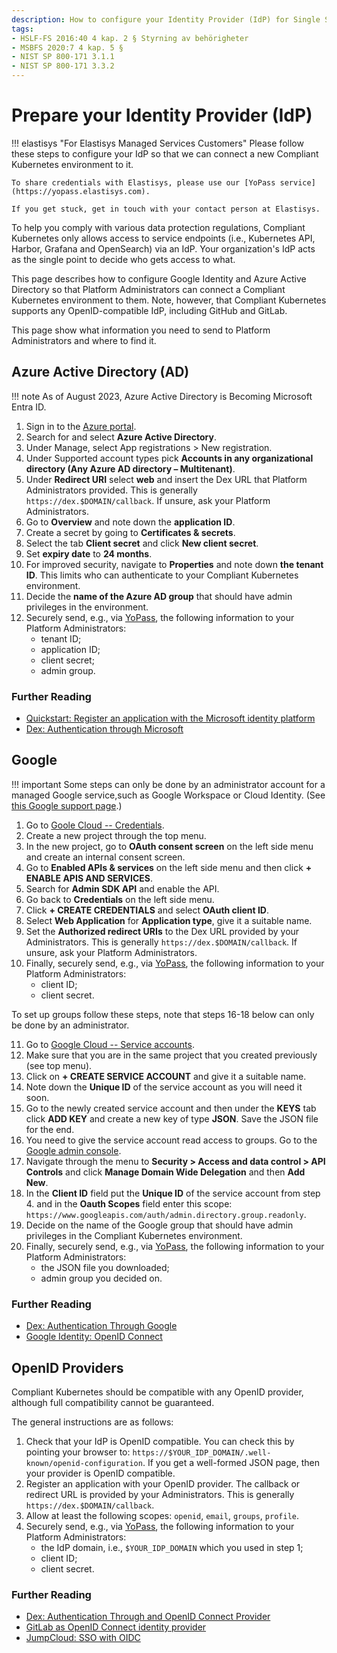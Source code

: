```yaml
---
description: How to configure your Identity Provider (IdP) for Single Sign-on (SSO) use in Compliant Kubernetes
tags:
- HSLF-FS 2016:40 4 kap. 2 § Styrning av behörigheter
- MSBFS 2020:7 4 kap. 5 §
- NIST SP 800-171 3.1.1
- NIST SP 800-171 3.3.2
---
```

# Prepare your Identity Provider (IdP)

!!! elastisys "For Elastisys Managed Services Customers"
    Please follow these steps to configure your IdP so that we can connect a new Compliant Kubernetes environment to it.

    To share credentials with Elastisys, please use our [YoPass service](https://yopass.elastisys.com).

    If you get stuck, get in touch with your contact person at Elastisys.

To help you comply with various data protection regulations, Compliant Kubernetes only allows access to service endpoints (i.e., Kubernetes API, Harbor, Grafana and OpenSearch) via an IdP.
Your organization's IdP acts as the single point to decide who gets access to what.

This page describes how to configure Google Identity and Azure Active Directory so that Platform Administrators can connect a Compliant Kubernetes environment to them.
Note, however, that Compliant Kubernetes supports any OpenID-compatible IdP, including GitHub and GitLab.

This page show what information you need to send to Platform Administrators and where to find it.

## Azure Active Directory (AD)

!!! note
    As of August 2023, Azure Active Directory is Becoming Microsoft Entra ID.

1. Sign in to the [Azure portal](https://learn.microsoft.com/en-us/azure/active-directory/develop/quickstart-register-app).
2. Search for and select **Azure Active Directory**.
3. Under Manage, select App registrations > New registration.
4. Under Supported account types pick **Accounts in any organizational directory (Any Azure AD directory – Multitenant)**.
5. Under **Redirect URI** select **web** and insert the Dex URL that Platform Administrators provided. This is generally `https://dex.$DOMAIN/callback`.
If unsure, ask your Platform Administrators.
5. Go to **Overview** and note down the **application ID**.
6. Create a secret by going to **Certificates & secrets**.
7. Select the tab **Client secret** and click **New client secret**.
8. Set **expiry date** to **24 months**.
9. For improved security, navigate to **Properties** and note down **the tenant ID**. This limits who can authenticate to your Compliant Kubernetes environment.
10. Decide the **name of the Azure AD group** that should have admin privileges in the environment.
11. Securely send, e.g., via [YoPass](https://yopass.elastisys.com), the following information to your Platform Administrators:
    - tenant ID;
    - application ID;
    - client secret;
    - admin group.

### Further Reading

- [Quickstart: Register an application with the Microsoft identity platform](https://learn.microsoft.com/en-us/azure/active-directory/develop/quickstart-register-app)
- [Dex: Authentication through Microsoft](https://dexidp.io/docs/connectors/microsoft/)

## Google

!!! important
    Some steps can only be done by an administrator account for a managed Google service,such as Google Workspace or Cloud Identity. (See [this Google support page](https://support.google.com/a/answer/6375836?hl=en-GB).)

1. Go to [Goole Cloud -- Credentials](https://console.cloud.google.com/apis/credentials).
2. Create a new project through the top menu.
3. In the new project, go to **OAuth consent screen** on the left side menu and create an internal consent screen.
4. Go to **Enabled APIs & services** on the left side menu and then click **+ ENABLE APIS AND SERVICES**.
5. Search for **Admin SDK API** and enable the API.
6. Go back to **Credentials** on the left side menu.
7. Click **+ CREATE CREDENTIALS** and select **OAuth client ID**.
8. Select **Web Application** for **Application type**, give it a suitable name.
9. Set the **Authorized redirect URIs** to the Dex URL provided by your Administrators.
This is generally `https://dex.$DOMAIN/callback`.
If unsure, ask your Platform Administrators.
10. Finally, securely send, e.g., via [YoPass](https://yopass.elastisys.com), the following information to your Platform Administrators:
    - client ID;
    - client secret.

To set up groups follow these steps, note that steps 16-18 below can only be done by an administrator.

<!-- The sane_lists Markdown extension will make sure the list starts from 11. -->

11. Go to [Google Cloud -- Service accounts](https://console.cloud.google.com/iam-admin/serviceaccounts?orgonly=true).
12. Make sure that you are in the same project that you created previously (see top menu).
13. Click on **+ CREATE SERVICE ACCOUNT** and give it a suitable name.
14. Note down the **Unique ID** of the service account as you will need it soon.
15. Go to the newly created service account and then under the **KEYS** tab click **ADD KEY** and create a new key of type **JSON**. Save the JSON file for the end.
16. You need to give the service account read access to groups. Go to the [Google admin console](https://admin.google.com).
17. Navigate through the menu to **Security > Access and data control > API Controls** and click **Manage Domain Wide Delegation** and then **Add New**.
18. In the **Client ID** field put the **Unique ID** of the service account from step 4. and in the **Oauth Scopes** field enter this scope: `https://www.googleapis.com/auth/admin.directory.group.readonly`.
19. Decide on the name of the Google group that should have admin privileges in the Compliant Kubernetes environment.
20. Finally, securely send, e.g., via [YoPass](https://yopass.elastisys.com), the following information to your Platform Administrators:
    - the JSON file you downloaded;
    - admin group you decided on.

### Further Reading

- [Dex: Authentication Through Google](https://dexidp.io/docs/connectors/google/)
- [Google Identity: OpenID Connect](https://developers.google.com/identity/openid-connect/openid-connect)

## OpenID Providers

Compliant Kubernetes should be compatible with any OpenID provider, although full compatibility cannot be guaranteed.

The general instructions are as follows:

1. Check that your IdP is OpenID compatible. You can check this by pointing your browser to: `https://$YOUR_IDP_DOMAIN/.well-known/openid-configuration`. If you get a well-formed JSON page, then your provider is OpenID compatible.
2. Register an application with your OpenID provider. The callback or redirect URL is provided by your Administrators.
This is generally `https://dex.$DOMAIN/callback`.
3. Allow at least the following scopes: `openid`, `email`, `groups`, `profile`.
4. Securely send, e.g., via [YoPass](https://yopass.elastisys.com), the following information to your Platform Administrators:
    - the IdP domain, i.e., `$YOUR_IDP_DOMAIN` which you used in step 1;
    - client ID;
    - client secret.

### Further Reading

- [Dex: Authentication Through and OpenID Connect Provider](https://dexidp.io/docs/connectors/oidc/)
- [GitLab as OpenID Connect identity provider](https://docs.gitlab.com/ee/integration/openid_connect_provider.html)
- [JumpCloud: SSO with OIDC](https://jumpcloud.com/support/sso-with-oidc)

